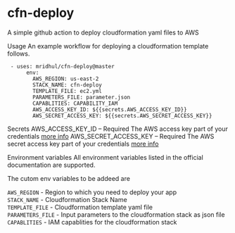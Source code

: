 # cfn-deploy

A simple github action to deploy cloudformation yaml files to AWS

Usage
An example workflow for deploying a cloudformation template follows.

```
 - uses: mridhul/cfn-deploy@master
      env:
        AWS_REGION: us-east-2
        STACK_NAME: cfn-deploy
        TEMPLATE_FILE: ec2.yml
        PARAMETERS_FILE: parameter.json
        CAPABLITIES: CAPABILITY_IAM
        AWS_ACCESS_KEY_ID: ${{secrets.AWS_ACCESS_KEY_ID}}
        AWS_SECRET_ACCESS_KEY: ${{secrets.AWS_SECRET_ACCESS_KEY}}

```

Secrets
AWS_ACCESS_KEY_ID – Required The AWS access key part of your credentials [more info](https://help.github.com/en/actions/automating-your-workflow-with-github-actions/creating-and-using-encrypted-secrets)
AWS_SECRET_ACCESS_KEY – Required The AWS secret access key part of your credentials [more info](https://help.github.com/en/actions/automating-your-workflow-with-github-actions/creating-and-using-encrypted-secrets)

Environment variables
All environment variables listed in the official documentation are supported.

The cutom env variables to be addeed are 

`AWS_REGION` - Region to which you need to deploy your app<br>
`STACK_NAME` - Cloudformation Stack Name <br>
`TEMPLATE_FILE` - Cloudformation template yaml file<br>
`PARAMETERS_FILE` - Input parameters to the cloudformation stack as json file<br>
`CAPABLITIES` - IAM capablities for the cloudformation stack<br>
